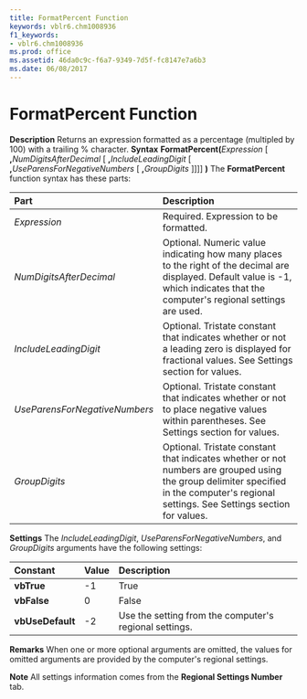 ```yaml
---
title: FormatPercent Function
keywords: vblr6.chm1008936
f1_keywords:
- vblr6.chm1008936
ms.prod: office
ms.assetid: 46da0c9c-f6a7-9349-7d5f-fc8147e7a6b3
ms.date: 06/08/2017
---
```



# FormatPercent Function



 **Description**
Returns an expression formatted as a percentage (multipled by 100) with a trailing % character.
 **Syntax**
 **FormatPercent(**_Expression_ [ **,**_NumDigitsAfterDecimal_ [ **,**_IncludeLeadingDigit_ [ **,**_UseParensForNegativeNumbers_ [ **,**_GroupDigits_ ]]]] **)**
The  **FormatPercent** function syntax has these parts:


|**Part**|**Description**|
|:-----|:-----|
| _Expression_|Required. Expression to be formatted.|
| _NumDigitsAfterDecimal_|Optional. Numeric value indicating how many places to the right of the decimal are displayed. Default value is -1, which indicates that the computer's regional settings are used.|
| _IncludeLeadingDigit_|Optional. Tristate constant that indicates whether or not a leading zero is displayed for fractional values. See Settings section for values.|
| _UseParensForNegativeNumbers_|Optional. Tristate constant that indicates whether or not to place negative values within parentheses. See Settings section for values.|
| _GroupDigits_|Optional. Tristate constant that indicates whether or not numbers are grouped using the group delimiter specified in the computer's regional settings. See Settings section for values.|

 **Settings**
The  _IncludeLeadingDigit_, _UseParensForNegativeNumbers_, and _GroupDigits_ arguments have the following settings:


|**Constant**|**Value**|**Description**|
|:-----|:-----|:-----|
|**vbTrue**|-1|True|
|**vbFalse**| 0|False|
|**vbUseDefault**|-2|Use the setting from the computer's regional settings.|

 **Remarks**
When one or more optional arguments are omitted, the values for omitted arguments are provided by the computer's regional settings.

 **Note**  All settings information comes from the  **Regional Settings Number** tab.


